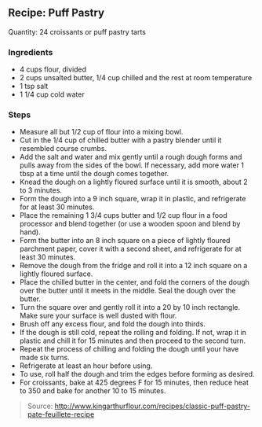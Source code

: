 ## Recipe: Puff Pastry

Quantity: 24 croissants or puff pastry tarts  


### Ingredients
 - 4 cups flour, divided
 - 2 cups unsalted butter, 1/4 cup chilled and the rest at room temperature
 - 1 tsp salt
 - 1 1/4 cup cold water

### Steps
 - Measure all but 1/2 cup of flour into a mixing bowl.
 - Cut in the 1/4 cup of chilled butter with a pastry blender until it resembled course crumbs.
 - Add the salt and water and mix gently until a rough dough forms and pulls away from the sides of the bowl. If necessary, add more water 1 tbsp at a time until the dough comes together.
 - Knead the dough on a lightly floured surface until it is smooth, about 2 to 3 minutes.
 - Form the dough into a 9 inch square, wrap it in plastic, and refrigerate for at least 30 minutes.
 - Place the remaining 1 3/4 cups butter and 1/2 cup flour in a food processor and blend together (or use a wooden spoon and blend by hand).
 - Form the butter into an 8 inch square on a piece of lightly floured parchment paper, cover it with a second sheet, and refrigerate for at least 30 minutes.
 - Remove the dough from the fridge and roll it into a 12 inch square on a lightly floured surface.
 - Place the chilled butter in the center, and fold the corners of the dough over the butter until it meets in the middle. Seal the dough over the butter.
 - Turn the square over and gently roll it into a 20 by 10 inch rectangle. Make sure your surface is well dusted with flour.
 - Brush off any excess flour, and fold the dough into thirds.
 - If the dough is still cold, repeat the rolling and folding. If not, wrap it in plastic and chill it for 15 minutes and then proceed to the second turn.
 - Repeat the process of chilling and folding the dough until your have made six turns.
 - Refrigerate at least an hour before using.
 - To use, roll half the dough and trim the edges before forming as desired.
 - For croissants, bake at 425 degrees F for 15 minutes, then reduce heat to 350 and bake for another 10 to 15 minutes.

> Source: http://www.kingarthurflour.com/recipes/classic-puff-pastry-pate-feuillete-recipe
